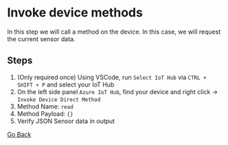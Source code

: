 # Invoke device methods

In this step we will call a method on the device. In this case, we will request the current sensor data.

## Steps

1. (Only required once) Using VSCode, run `Select IoT Hub` via `CTRL + SHIFT + P` and select your IoT Hub
1. On the left side panel `Azure IoT Hub`, find your device and right click -> `Invoke Device Direct Method`
1. Method Name: `read`
1. Method Payload: `{}`
1. Verify JSON Sensor data in output


[Go Back](../device-client-iothub.md)
